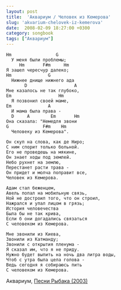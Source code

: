 ```yaml
---
layout: post
title:  'Аквариум / Человек из Кемерова'
slug: 'akvarium-chelovek-iz-kemerova'
date:  2008-02-09 18:27:00 +0300
category: songbook
tags: ["Аквариум"]
---
```


	Hm                 G
	  У меня были проблемы;
		 Hm       F#m     Hm
	Я зашел чересчур далеко;
	Hm              G
	  Нижнее днище нижнего ада
		   D                  A
	Мне казалось не так глубоко,
	Em                  Hm
	  Я позвонил своей маме,
	Em              A 
	  И мама была права -
	  D     A        Em       Hm
	Она сказала: "Немедля звони
	G             F#m    Hm
	  Человеку из Кемерова".

	Он скуп на слова, как де Ниро;
	С ним спорит только больной.
	Его не проведешь на мякине,
	Он знает ходы под землей.
	Небо рухнет на землю,
	Перестанет расти трава -
	Он придет и молча поправит все,
	Человек из Кемерова.

	Адам стал беженцем,
	Авель попал на мобильную связь,
	Ной не достроил того, что он строил,
	Нажрался и упал лицом в грязь;
	История человечества
	Была бы не так крива,
	Если б они догадались связаться
	С человеком из Кемерова.

	Мне звонили из Киева,
	Звонили из Катманду;
	Звонили с открытия пленума -
	Я сказал им, что я не приду.
	Нужно будет выпить на ночь два литра воды,
	Чтоб с утра была цела голова -
	Ведь сегодня я собираюсь пить
	С человеком из Кемерова.

Аквариум, [Песни Рыбака (2003)](http://www.aquarium.ru/discography/pesni_rybaka.html#@02)

